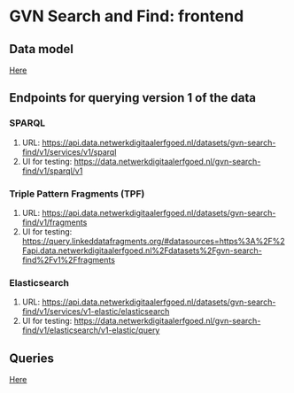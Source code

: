 # GVN Search and Find: frontend

## Data model

[Here](./datamodel.md)

## Endpoints for querying version 1 of the data

### SPARQL

1. URL: https://api.data.netwerkdigitaalerfgoed.nl/datasets/gvn-search-find/v1/services/v1/sparql
1. UI for testing: https://data.netwerkdigitaalerfgoed.nl/gvn-search-find/v1/sparql/v1

### Triple Pattern Fragments (TPF)

1. URL: https://api.data.netwerkdigitaalerfgoed.nl/datasets/gvn-search-find/v1/fragments
1. UI for testing: https://query.linkeddatafragments.org/#datasources=https%3A%2F%2Fapi.data.netwerkdigitaalerfgoed.nl%2Fdatasets%2Fgvn-search-find%2Fv1%2Ffragments

### Elasticsearch

1. URL: https://api.data.netwerkdigitaalerfgoed.nl/datasets/gvn-search-find/v1/services/v1-elastic/elasticsearch
1. UI for testing: https://data.netwerkdigitaalerfgoed.nl/gvn-search-find/v1/elasticsearch/v1-elastic/query

## Queries

[Here](https://data.netwerkdigitaalerfgoed.nl/gvn-search-find/-/queries)
